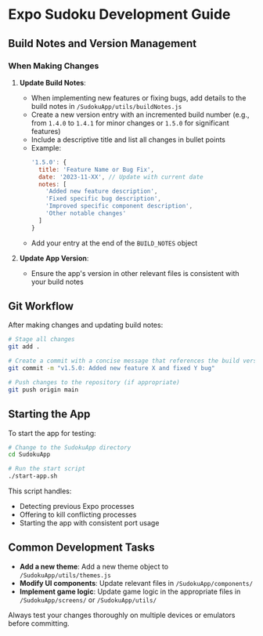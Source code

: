 # Expo Sudoku Development Guide

## Build Notes and Version Management

### When Making Changes

1. **Update Build Notes**:
   - When implementing new features or fixing bugs, add details to the build notes in `/SudokuApp/utils/buildNotes.js`
   - Create a new version entry with an incremented build number (e.g., from `1.4.0` to `1.4.1` for minor changes or `1.5.0` for significant features)
   - Include a descriptive title and list all changes in bullet points
   - Example:
     ```javascript
     '1.5.0': {
       title: 'Feature Name or Bug Fix',
       date: '2023-11-XX', // Update with current date
       notes: [
         'Added new feature description',
         'Fixed specific bug description',
         'Improved specific component description',
         'Other notable changes'
       ]
     }
     ```
   - Add your entry at the end of the `BUILD_NOTES` object

2. **Update App Version**:
   - Ensure the app's version in other relevant files is consistent with your build notes

## Git Workflow

After making changes and updating build notes:

```bash
# Stage all changes
git add .

# Create a commit with a concise message that references the build version
git commit -m "v1.5.0: Added new feature X and fixed Y bug"

# Push changes to the repository (if appropriate)
git push origin main
```

## Starting the App

To start the app for testing:

```bash
# Change to the SudokuApp directory
cd SudokuApp

# Run the start script
./start-app.sh
```

This script handles:
- Detecting previous Expo processes
- Offering to kill conflicting processes
- Starting the app with consistent port usage

## Common Development Tasks

- **Add a new theme**: Add a new theme object to `/SudokuApp/utils/themes.js`
- **Modify UI components**: Update relevant files in `/SudokuApp/components/`
- **Implement game logic**: Update game logic in the appropriate files in `/SudokuApp/screens/` or `/SudokuApp/utils/`

Always test your changes thoroughly on multiple devices or emulators before committing.